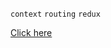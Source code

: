 `context`
`routing`
`redux`

[Click here](https://maia313.github.io/contact-manager, 'See live page')
